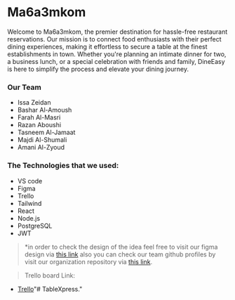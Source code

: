  # Ma6a3mkom

Welcome to Ma6a3mkom, the premier destination for hassle-free restaurant reservations. Our mission is to connect food enthusiasts with their perfect dining experiences, making it effortless to secure a table at the finest establishments in town. Whether you're planning an intimate dinner for two, a business lunch, or a special celebration with friends and family, DineEasy is here to simplify the process and elevate your dining journey.
### Our Team
+ Issa Zeidan
+ Bashar Al-Amoush
+ Farah Al-Masri
+ Razan Aboushi
+ Tasneem Al-Jamaat
+ Majdi Al-Shumali
+ Amani Al-Zyoud

### The Technologies that we used:
+ VS code
+ Figma
+ Trello
+ Tailwind
+ React
+ Node.js
+ PostgreSQL
+ JWT

>*in order to check the design of the idea feel free to visit our figma design via [this link](https://www.figma.com/file/EaknQivzBmYjvWjDwmeFfX/Untitled?type=design&node-id=0-1&t=cmNuW8XmhCdCt875-0) also you can check our team github profiles by visit our organization repository via [this link](https://github.com/Ma6a3mkom/Ma6a3mkom).

> Trello board Link:
 + [Trello](https://trello.com/b/R10CNIkC/op)"# TableXpress." 
